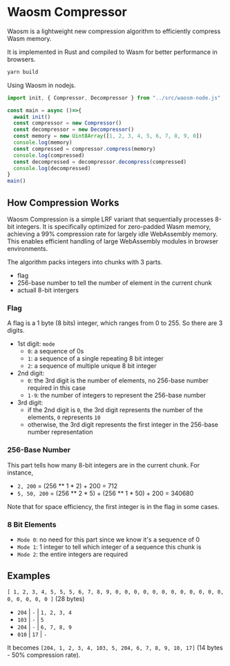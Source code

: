 # Waosm Compressor

Waosm is a lightweight new compression algorithm to efficiently compress Wasm memory.

It is implemented in Rust and compiled to Wasm for better performance in browsers.

```bash
yarn build
```

Using Waosm in nodejs.

```js
import init, { Compressor, Decompressor } from "../src/waosm-node.js"

const main = async ()=>{
  await init()
  const compressor = new Compressor()
  const decompressor = new Decompressor()
  const memory = new Uint8Array([1, 2, 3, 4, 5, 6, 7, 8, 9, 0])
  console.log(memory)
  const compressed = compressor.compress(memory)
  console.log(compressed)
  const decompressed = decompressor.decompress(compressed)
  console.log(decompressed)
}
main()
```

## How Compression Works

Waosm Compression is a simple LRF variant that sequentially processes 8-bit integers. It is specifically optimized for zero-padded Wasm memory, achieving a 99% compression rate for largely idle WebAssembly memory. This enables efficient handling of large WebAssembly modules in browser environments.

The algorithm packs integers into chunks with 3 parts.

- flag
- 256-base number to tell the number of element in the current chunk
- actuall 8-bit intergers

### Flag

A flag is a 1 byte (8 bits) integer, which ranges from 0 to 255. So there are 3 digits.

- 1st digit: `mode`
  - `0`: a sequence of 0s
  - `1`: a sequence of a single repeating 8 bit integer
  - `2`: a sequence of multiple unique 8 bit integer
- 2nd digit:
  - `0`: the 3rd digit is the number of elements, no 256-base number required in this case
  - `1-9`: the number of integers to represent the 256-base number
- 3rd digit:
    - if the 2nd digit is `0`, the 3rd digit represents the number of the elements, `0` represents `10`
	- otherwise, the 3rd digit represents the first integer in the 256-base number representation
	
### 256-Base Number

This part tells how many 8-bit integers are in the current chunk. For instance,
- `2, 200` = (256 ** 1 * 2) + 200 = 712
- `5, 50, 200` = (256 ** 2 * 5) + (256 ** 1 * 50) + 200 = 340680

Note that for space efficiency, the first integer is in the flag in some cases.

### 8 Bit Elements

- `Mode 0`: no need for this part since we know it's a sequence of 0
- `Mode 1`: 1 integer to tell which integer of a sequence this chunk is
- `Mode 2`: the entire integers are required

## Examples

`[ 1, 2, 3, 4, 5, 5, 5, 6, 7, 8, 9, 0, 0, 0, 0, 0, 0, 0, 0, 0, 0, 0, 0, 0, 0, 0, 0, 0 ]` (28 bytes)

- `204` | `-` | `1, 2, 3, 4`
- `103` | `-` | `5`
- `204` | `-` | `6, 7, 8, 9`
- `010` | `17` | `-`

It becomes `[204, 1, 2, 3, 4, 103, 5, 204, 6, 7, 8, 9, 10, 17]` (14 bytes - 50% compression rate).

